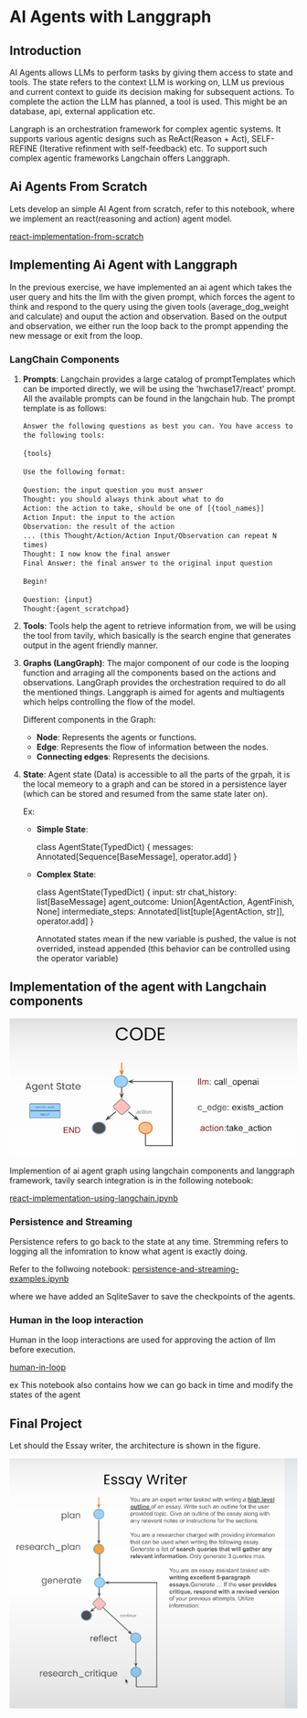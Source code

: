 # AI Agents with Langgraph

## Introduction

AI Agents allows LLMs to perform tasks by giving them access to state and tools.
The state refers to the context LLM is working on, LLM us previous and current
context to guide its decision making for subsequent actions. To complete the
action the LLM has planned, a tool is used. This might be an database, api,
external application etc.

Langraph is an orchestration framework for complex agentic systems. It supports
various agentic designs such as ReAct(Reason + Act), SELF-REFINE (Iterative
refinment with self-feedback) etc. To support such complex agentic frameworks
Langchain offers Langgraph.

## Ai Agents From Scratch

Lets develop an simple AI Agent from scratch, refer to this notebook, where we
implement an react(reasoning and action) agent model.

[react-implementation-from-scratch](1-react-implementation.ipynb)

## Implementing Ai Agent with Langgraph

In the previous exercise, we have implemented an ai agent which takes the user
query and hits the llm with the given prompt, which forces the agent to think
and respond to the query using the given tools (average_dog_weight and
calculate) and ouput the action and observation. Based on the output and
observation, we either run the loop back to the prompt appending the new message
or exit from the loop.

### LangChain Components

1. **Prompts**: Langchain provides a large catalog of promptTemplates which can
   be imported directly, we will be using the 'hwchase17/react' prompt. All the
   available prompts can be found in the langchain hub. The prompt template is
   as follows:

   ```
   Answer the following questions as best you can. You have access to the following tools:

   {tools}

   Use the following format:

   Question: the input question you must answer
   Thought: you should always think about what to do
   Action: the action to take, should be one of [{tool_names}]
   Action Input: the input to the action
   Observation: the result of the action
   ... (this Thought/Action/Action Input/Observation can repeat N times)
   Thought: I now know the final answer
   Final Answer: the final answer to the original input question

   Begin!

   Question: {input}
   Thought:{agent_scratchpad}
   ```

2. **Tools**: Tools help the agent to retrieve information from, we will be
   using the tool from tavily, which basically is the search engine that
   generates output in the agent friendly manner.

3. **Graphs (LangGraph)**: The major component of our code is the looping
   function and arraging all the components based on the actions and
   observations. LangGraph provides the orchestration required to do all the
   mentioned things. Langgraph is aimed for agents and multiagents which helps
   controlling the flow of the model.

   Different components in the Graph:

   - **Node**: Represents the agents or functions.
   - **Edge**: Represents the flow of information between the nodes.
   - **Connecting edges**: Represents the decisions.

4. **State**: Agent state (Data) is accessible to all the parts of the grpah, it
   is the local memeory to a graph and can be stored in a persistence layer
   (which can be stored and resumed from the same state later on).

   Ex:

   - **Simple State**:

     class AgentState(TypedDict) { messages: Annotated[Sequence[BaseMessage],
     operator.add] }

   - **Complex State**:

     class AgentState(TypedDict) { input: str chat_history: list[BaseMessage]
     agent_outcome: Union[AgentAction, AgentFinish, None] intermediate_steps:
     Annotated[list[tuple[AgentAction, str]], operator.add] }

     Annotated states mean if the new variable is pushed, the value is not
     overrided, instead appended (this behavior can be controlled using the
     operator variable)

## Implementation of the agent with Langchain components

![ai-agent-grpah](images/ai-agent-graph.png)

Implemention of ai agent graph using langchain components and langgraph
framework, tavily search integration is in the following notebook:

[react-implementation-using-langchain.ipynb](2-react-implementation-using-langchain.ipynb)

### Persistence and Streaming

Persistence refers to go back to the state at any time. Stremming refers to
logging all the infomration to know what agent is exactly doing.

Refer to the follwoing notebook:
[persistence-and-streaming-examples.ipynb](3-persistence-and-streaming-examples.ipynb)

where we have added an SqliteSaver to save the checkpoints of the agents.

### Human in the loop interaction

Human in the loop interactions are used for approving the action of llm before
execution.

[human-in-loop](4-human-in-loop.ipynb)

ex This notebook also contains how we can go back in time and modify the states
of the agent

## Final Project

Let should the Essay writer, the architecture is shown in the figure.

![essay-writer](images/essay-writer.png)
